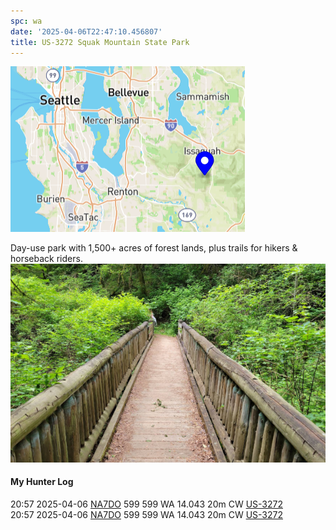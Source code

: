 ```yaml
---
spc: wa
date: '2025-04-06T22:47:10.456807'
title: US-3272 Squak Mountain State Park
---
```


![pasted_image.png](/static/pasted_image_0178.png)

 

Day-use park with 1,500+ acres of forest lands, plus trails for hikers & horseback riders.
![pasted_image001.png](/static/pasted_image001_0152.png)

#### My Hunter Log
20:57    2025-04-06    [NA7DO](https://qrz.com/db/NA7DO)    599    599    WA    14.043    20m    CW    [US-3272](https://pota.app/#/park/US-3272)
<BR>20:57	2025-04-06	[NA7DO](https://qrz.com/db/NA7DO)	599	599	WA	14.043	20m	CW	[US-3272](https://pota.app/#/park/US-3272)